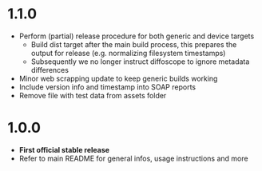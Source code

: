 
# 1.1.0

- Perform (partial) release procedure for both generic and device targets
  - Build dist target after the main build process, this prepares the output for release (e.g. normalizing filesystem timestamps)
  - Subsequently we no longer instruct diffoscope to ignore metadata differences
- Minor web scrapping update to keep generic builds working
- Include version info and timestamp into SOAP reports
- Remove file with test data from assets folder

# 1.0.0

- **First official stable release**
- Refer to main README for general infos, usage instructions and more
